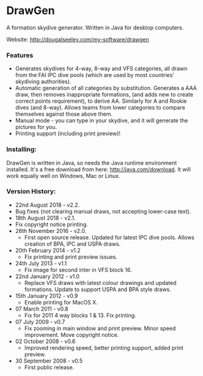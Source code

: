 # DrawGen
A formation skydive generator.  Written in Java for desktop computers.

Website: http://dougalseeley.com/my-software/drawgen

### Features
+ Generates skydives for 4-way, 8-way and VFS categories, all drawn from the FAI IPC dive pools (which are used by most countries' skydiving authorities).
+ Automatic generation of all categories by substitution. Generates a AAA draw, then removes inappropriate formations, (and adds new to create correct points requirement), to derive AA.  Similarly for A and Rookie dives (and 8-way). Allows teams from lower categories to compare themselves against those above them.
+ Manual mode - you can type in your skydive, and it will generate the pictures for you.
+ Printing support (including print preview)!

### Installing:
DrawGen is written in Java, so needs the Java runtime environment installed. It's a free download from here: http://java.com/download. It will work equally well on Windows, Mac or Linux.

### Version History:
+ 22nd August 2018 - v2.2. 
 + Bug fixes (not clearing manual draws, not accepting lower-case text).
+ 18th August 2018 - v2.1. 
 + Fix copyright notice printing.
+ 26th November 2016 - v2.0. 
  + First open source release.  Updated for latest IPC dive pools.  Allows creation of BPA, IPC and USPA draws.
+ 20th February 2014 - v1.2
  + Fix printing and print preview issues.
+ 24th July 2013 - v1.1
  + Fix image for second inter in VFS block 16.
+ 22nd January 2012 - v1.0
  + Replace VFS draws with latest colour drawings and updated formations. Update to support USPA and BPA style draws.
+ 15th January 2012 - v0.9
  + Enable printing for MacOS X.
+ 07 March 2011 - v0.8
  + Fix for 2011 4 way blocks 1 & 13. Fix printing.
+ 07 July 2009 - v0.7
  + Fix zooming in main window and print preview. Minor speed improvement. Move copyright notice.
+ 02 October 2008 - v0.6
  + Improved rendering speed, better printing support, added print preview.
+ 30 September 2008 - v0.5
  + First public release.
